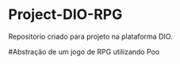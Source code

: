 # Project-DIO-RPG

Repositorio criado para projeto na plataforma DIO.

#Abstração de um jogo de RPG utilizando Poo
